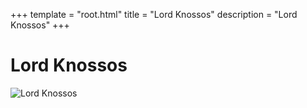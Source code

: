 +++
template = "root.html"
title = "Lord Knossos"
description = "Lord Knossos"
+++

# Lord Knossos
![Lord Knossos](/Heroes/Lord_Knossos.png)